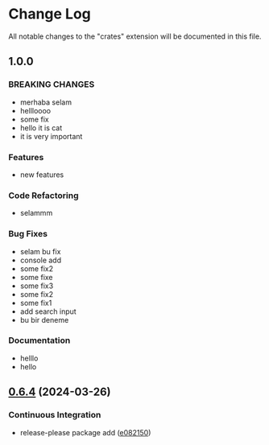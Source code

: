 # Change Log
All notable changes to the "crates" extension will be documented in this file.
## 1.0.0
### BREAKING CHANGES
 * merhaba selam
 * hellloooo
 * some fix
 * hello it is cat
 * it is very important
### Features
 * new features
### Code Refactoring
 * selammm
### Bug Fixes
 * selam bu fix
 * console add
 * some fix2
 * some fixe
 * some fix3
 * some fix2
 * some fix1
 * add search input
 * bu bir deneme
### Documentation
 * helllo
 * hello
## [0.6.4](https://github.com/filllabs/crates/compare/v0.6.3...v0.6.4) (2024-03-26)
### Continuous Integration
* release-please package add ([e082150](https://github.com/filllabs/crates/commit/e08215000182e1b84a884188c0f6fe7f1f4c3c3d))